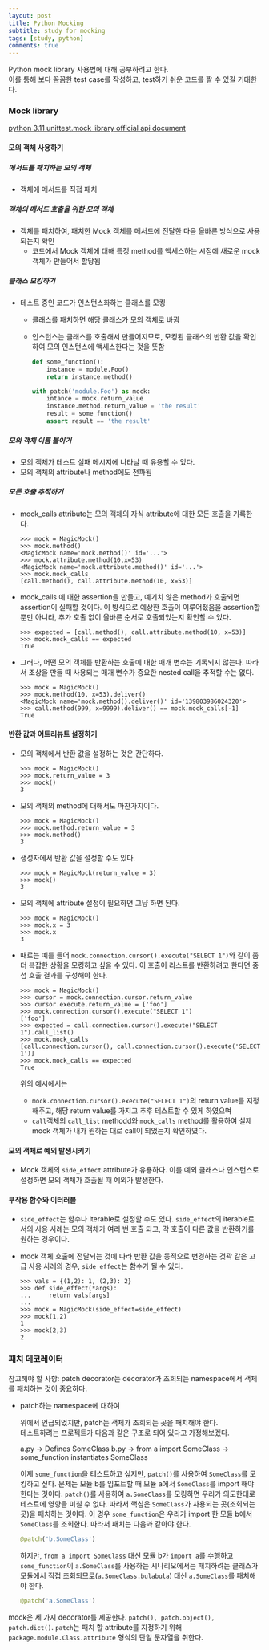 ```yaml
---
layout: post
title: Python Mocking
subtitle: study for mocking
tags: [study, python]
comments: true
---
```


Python mock library 사용법에 대해 공부하려고 한다.  
이를 통해 보다 꼼꼼한 test case를 작성하고, test하기 쉬운 코드를 짤 수 있길 기대한다.

### Mock library

[python 3.11 unittest.mock library official api document](https://docs.python.org/ko/3/library/unittest.mock-examples.html)

#### 모의 객체 사용하기

##### 메서드를 패치하는 모의 객체

* 객체에 메서드를 직접 패치

##### 객체의 메서드 호출을 위한 모의 객체

* 객체를 패치하여, 패치한 Mock 객체를 메서드에 전달한 다음 올바른 방식으로 사용되는지 확인
  * 코드에서 Mock 객체에 대해 특정 method를 액세스하는 시점에 새로운 mock 객체가 만들어서 할당됨

##### 클래스 모킹하기

* 테스트 중인 코드가 인스턴스화하는 클래스를 모킹
  * 클래스를 패치하면 해당 클래스가 모의 객체로 바뀜
  * 인스턴스는 클래스를 호출해서 만들어지므로, 모킹된 클래스의 반환 값을 확인하여 모의 인스턴스에 액세스한다는 것을 뜻함

    ```python
    def some_function():
        instance = module.Foo()
        return instance.method()

    with patch('module.Foo') as mock:
        intance = mock.return_value
        instance.method.return_value = 'the result'
        result = some_function()
        assert result == 'the result'
    ```

##### 모의 객체 이름 붙이기

* 모의 객체가 테스트 실패 메시지에 나타날 때 유용할 수 있다.
* 모의 객체의 attribute나 method에도 전파됨

##### 모든 호출 추적하기

* mock_calls attribute는 모의 객체의 자식 attribute에 대한 모든 호출을 기록한다.

  ```console
  >>> mock = MagicMock()
  >>> mock.method()
  <MagicMock name='mock.method()' id='...'>
  >>> mock.attribute.method(10,x=53)
  <MagicMock name='mock.attribute.method()' id='...'>
  >>> mock.mock_calls
  [call.method(), call.attribute.method(10, x=53)]
  ```

* mock_calls 에 대한 assertion을 만들고, 예기치 않은 method가 호출되면 assertion이 실패할 것이다. 이 방식으로 예상한 호출이 이루어졌음을 assertion할 뿐만 아니라, 추가 호출 없이 올바른 순서로 호출되었는지 확인할 수 있다.

  ```console
  >>> expected = [call.method(), call.attribute.method(10, x=53)]
  >>> mock.mock_calls == expected
  True
  ```

* 그러나, 어떤 모의 객체를 반환하는 호출에 대한 매개 변수는 기록되지 않는다. 따라서 조상을 만들 때 사용되는 매개 변수가 중요한 nested call을 추적할 수는 없다.

  ```console
  >>> mock = MagicMock()
  >>> mock.method(10, x=53).deliver()
  <MagicMock name='mock.method().deliver()' id='139803986024320'>
  >>> call.method(999, x=9999).deliver() == mock.mock_calls[-1]
  True
  ```

#### 반환 값과 어트리뷰트 설정하기

* 모의 객체에서 반환 값을 설정하는 것은 간단하다.

  ```console
  >>> mock = MagicMock()
  >>> mock.return_value = 3
  >>> mock()
  3
  ```

* 모의 객체의 method에 대해서도 마찬가지이다.

  ```console
  >>> mock = MagicMock()
  >>> mock.method.return_value = 3
  >>> mock.method()
  3
  ```

* 생성자에서 반환 값을 설정할 수도 있다.

  ```console
  >>> mock = MagicMock(return_value = 3)
  >>> mock()
  3
  ```

* 모의 객체에 attribute 설정이 필요하면 그냥 하면 된다.

  ```console
  >>> mock = MagicMock()
  >>> mock.x = 3
  >>> mock.x
  3
  ```

* 때로는 예를 들어 `mock.connection.cursor().execute("SELECT 1")`와 같이 좀 더 복잡한 상황을 모킹하고 싶을 수 있다. 이 호출이 리스트를 반환하려고 한다면 중첩 호출 결과를 구성해야 한다.  

  ```console
  >>> mock = MagicMock()
  >>> cursor = mock.connection.cursor.return_value
  >>> cursor.execute.return_value = ['foo']
  >>> mock.connection.cursor().execute("SELECT 1")
  ['foo']
  >>> expected = call.connection.cursor().execute("SELECT 1").call_list()
  >>> mock.mock_calls
  [call.connection.cursor(), call.connection.cursor().execute('SELECT 1')]
  >>> mock.mock_calls == expected
  True 
  ```
  
  위의 예시에서는

  * `mock.connection.cursor().execute("SELECT 1")`의 return value를 지정해주고, 해당 return value를 가지고 추후 테스트할 수 있게 하였으며
  * `call`객체의 `call_list` methodd와  `mock_calls` method를 활용하여 실제 mock 객체가 내가 원하는 대로 call이 되었는지 확인하였다.

#### 모의 객체로 예외 발생시키기

* Mock 객체의 `side_effect` attribute가 유용하다. 이를 예외 클래스나 인스턴스로 설정하면 모의 객체가 호출될 때 예외가 발생한다.

#### 부작용 함수와 이터러블

* `side_effect`는 함수나 iterable로 설정할 수도 있다. `side_effect`의 iterable로서의 사용 사례는 모의 객체가 여러 번 호출 되고, 각 호출이 다른 값을 반환하기를 원하는 경우이다.
* mock 객체 호출에 전달되는 것에 따라 반환 값을 동적으로 변경하는 것곽 같은 고급 사용 사례의 경우, `side_effect`는 함수가 될 수 있다.
  
  ```console
  >>> vals = {(1,2): 1, (2,3): 2}
  >>> def side_effect(*args):
  ...     return vals[args]
  ... 
  >>> mock = MagicMock(side_effect=side_effect)
  >>> mock(1,2)
  1
  >>> mock(2,3)
  2
  ```

### 패치 데코레이터

참고해야 할 사항: patch decorator는 decorator가 조회되는 namespace에서 객체를 패치하는 것이 중요하다.

* patch하는 namespace에 대하여

  위에서 언급되었지만, patch는 객체가 조회되는 곳을 패치해야 한다.  
  테스트하려는 프로젝트가 다음과 같은 구조로 되어 있다고 가정해보겠다.

  a.py
    -> Defines SomeClass
  b.py
    -> from a import SomeClass
    -> some_function instantiates SomeClass

  이제 `some_function`을 테스트하고 싶지만, `patch()`를 사용하여 `SomeClass`를 모킹하고 싶다. 문제는 모듈 b를 임포트할 때 모듈 a에서 `SomeClass`를 import 해야 한다는 것이다. `patch()`를 사용하여 `a.SomeClass`를 모킹하면 우리가 의도한대로 테스트에 영향을 미칠 수 없다.
  따라서 핵심은 `SomeClass`가 사용되는 곳(조회되는 곳)을 패치하는 것이다. 이 경우 `some_function`은 우리가 import 한 모듈 b에서 `SomeClass`를 조회한다. 따라서 패치는 다음과 같아야 한다.

  ```python
  @patch('b.SomeClass')
  ```

  하지만, `from a import SomeClass` 대신 모듈 b가 `import a`를 수행하고 `some_function`이 `a.SomeClass`를 사용하는 시나리오에서는 패치하려는 클래스가 모듈에서 직접 조회되므로(`a.SomeClass.bulabula`) 대신 `a.SomeClass`를 패치해야 한다.

  ```python
  @patch('a.SomeClass')
  ````

mock은 세 가지 decorator를 제공한다. `patch(), patch.object(), patch.dict()`. `patch`는 패치 할 attribute를 지정하기 위해 `package.module.Class.attribute` 형식의 단일 문자열을 취한다.
